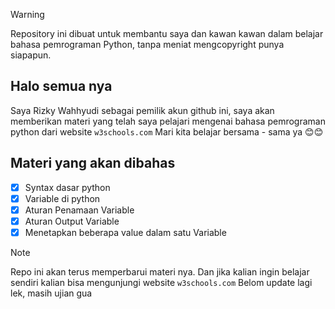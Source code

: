 > [!WARNING]
> Repository ini dibuat untuk membantu saya dan kawan kawan dalam belajar bahasa pemrograman Python, tanpa meniat mengcopyright punya siapapun.

## Halo semua nya

Saya Rizky Wahhyudi sebagai pemilik akun github ini, saya akan memberikan materi yang telah saya pelajari mengenai bahasa pemrograman python dari website `w3schools.com` Mari kita belajar bersama - sama ya 😊😊

## Materi yang akan dibahas

- [x] Syntax dasar python
- [x] Variable di python
- [x] Aturan Penamaan Variable
- [x] Aturan Output Variable
- [x] Menetapkan beberapa value dalam satu Variable

> [!NOTE]
>
> Repo ini akan terus memperbarui materi nya. Dan jika kalian ingin belajar sendiri kalian bisa mengunjungi website `w3schools.com`
> Belom update lagi lek, masih ujian gua
